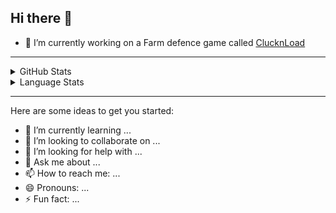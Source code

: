 ## Hi there 👋

- 🔭 I’m currently working on a Farm defence game called [ClucknLoad](https://github.com/DMR-Studios/Cluck-N-Load/tree/prod)

<hr>
  <details>
    <summary>GitHub Stats</summary>
    <p align = "center">
<!--       [![Anurag's GitHub stats](https://github-readme-stats.vercel.app/api?username=Ruan-le-Roux)](https://github.com/anuraghazra/github-readme-stats) -->
      <img src="https://github-readme-stats.vercel.app/api?username=Ruan-le-Roux"/>
    </p>
  </details>
  <details>
    <summary>Language Stats</summary>
    <img src="https://wakatime.com/share/@cf431d06-74ce-468f-96af-22175b41dfb0/dd840f39-159b-4165-b0cb-8839d34420bb.svg"/>
   </details> 
<hr>

Here are some ideas to get you started:


- 🌱 I’m currently learning ...
- 👯 I’m looking to collaborate on ...
- 🤔 I’m looking for help with ...
- 💬 Ask me about ...
- 📫 How to reach me: ...
- 😄 Pronouns: ...
- ⚡ Fun fact: ...
